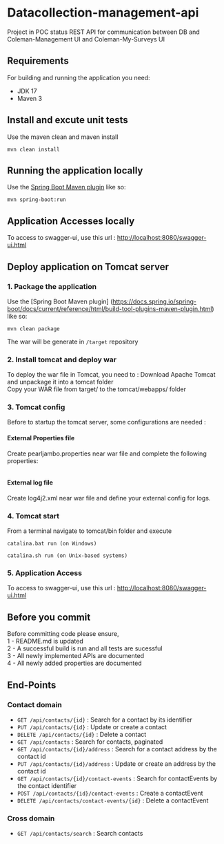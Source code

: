 # Datacollection-management-api

Project in POC status
REST API for communication between DB and Coleman-Management UI and Coleman-My-Surveys UI

## Requirements

For building and running the application you need:

- JDK 17
- Maven 3

## Install and excute unit tests

Use the maven clean and maven install

```shell
mvn clean install
```

## Running the application locally

Use the [Spring Boot Maven plugin](https://docs.spring.io/spring-boot/docs/current/reference/html/build-tool-plugins-maven-plugin.html) like so:

```shell
mvn spring-boot:run
```

## Application Accesses locally

To access to swagger-ui, use this url : [http://localhost:8080/swagger-ui.html](http://localhost:8080/swagger-ui.html)

## Deploy application on Tomcat server

### 1. Package the application

Use the [Spring Boot Maven plugin] (https://docs.spring.io/spring-boot/docs/current/reference/html/build-tool-plugins-maven-plugin.html) like so:

```shell
mvn clean package
```

The war will be generate in `/target` repository

### 2. Install tomcat and deploy war

To deploy the war file in Tomcat, you need to :
Download Apache Tomcat and unpackage it into a tomcat folder  
Copy your WAR file from target/ to the tomcat/webapps/ folder

### 3. Tomcat config

Before to startup the tomcat server, some configurations are needed :

#### External Properties file

Create pearljambo.properties near war file and complete the following properties:

```shell

```

#### External log file

Create log4j2.xml near war file and define your external config for logs.

### 4. Tomcat start

From a terminal navigate to tomcat/bin folder and execute

```shell
catalina.bat run (on Windows)
```

```shell
catalina.sh run (on Unix-based systems)
```

### 5. Application Access

To access to swagger-ui, use this url : [http://localhost:8080/swagger-ui.html](http://localhost:8080/pearljam/swagger-ui.html)

## Before you commit

Before committing code please ensure,  
1 - README.md is updated  
2 - A successful build is run and all tests are sucessful  
3 - All newly implemented APIs are documented  
4 - All newly added properties are documented

## End-Points

### Contact domain

- `GET /api/contacts/{id}` : Search for a contact by its identifier
- `PUT /api/contacts/{id}` : Update or create a contact
- `DELETE /api/contacts/{id}` : Delete a contact
- `GET /api/contacts` : Search for contacts, paginated
- `GET /api/contacts/{id}/address` : Search for a contact address by the contact id
- `PUT /api/contacts/{id}/address` : Update or create an address by the contact id
- `GET /api/contacts/{id}/contact-events` : Search for contactEvents by the contact identifier
- `POST /api/contacts/{id}/contact-events` : Create a contactEvent
- `DELETE /api/contacts/contact-events/{id}` : Delete a contactEvent

### Cross domain

- `GET /api/contacts/search` : Search contacts
